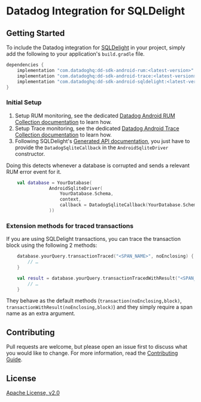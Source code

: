 # Datadog Integration for SQLDelight

## Getting Started 

To include the Datadog integration for [SQLDelight][1] in your project, simply add the
following to your application's `build.gradle` file.

```groovy
dependencies {
    implementation "com.datadoghq:dd-sdk-android-rum:<latest-version>"
    implementation "com.datadoghq:dd-sdk-android-trace:<latest-version>"
    implementation "com.datadoghq:dd-sdk-android-sqldelight:<latest-version>"
}
```

### Initial Setup

1. Setup RUM monitoring, see the dedicated [Datadog Android RUM Collection documentation][2] to learn how.
2. Setup Trace monitoring, see the dedicated [Datadog Android Trace Collection documentation][3] to learn how.
3. Following SQLDelight's [Generated API documentation][1], you just have to provide the `DatadogSqliteCallback` in the 
`AndroidSqliteDriver` constructor.

Doing this detects whenever a database is corrupted and sends a relevant
RUM error event for it.

```kotlin
    val database = YourDatabase(
                AndroidSqliteDriver(
                    YourDatabase.Schema,
                    context,
                    callback = DatadogSqliteCallback(YourDatabase.Schema)
                ))
```

### Extension methods for traced transactions

If you are using SQLDelight transactions, you can trace the transaction block using the following 2 methods:

```kotlin
    database.yourQuery.transactionTraced("<SPAN_NAME>", noEnclosing) {    
        // …
    }
```

```kotlin
    val result = database.yourQuery.transactionTracedWithResult("<SPAN_NAME>", noEnclosing) {    
        // …
    }
```

They behave as the default methods (`transaction(noEnclosing,block)`, `transactionWithResult(noEnclosing,block)`) and they simply require a span name as an 
extra argument.

## Contributing

Pull requests are welcome, but please open an issue first to discuss what you
would like to change. For more information, read the 
[Contributing Guide](../../CONTRIBUTING.md).

## License

[Apache License, v2.0](../../LICENSE)

[1]: https://cashapp.github.io/sqldelight/android_sqlite/
[2]: https://docs.datadoghq.com/real_user_monitoring/android/?tab=kotlin
[3]: https://docs.datadoghq.com/tracing/trace_collection/dd_libraries/android/?tab=kotlin
